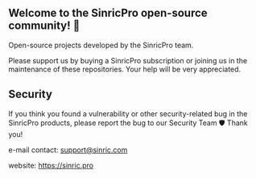 ## Welcome to the SinricPro open-source community! 👋

Open-source projects developed by the SinricPro team.

Please support us by buying a SinricPro subscription or joining us in the maintenance of these repositories. Your help will be very appreciated.

## Security

If you think you found a vulnerability or other security-related bug in the SinricPro products, please report the bug to our Security Team 🛡️ Thank you!

e-mail contact: support@sinric.com

website: https://sinric.pro
